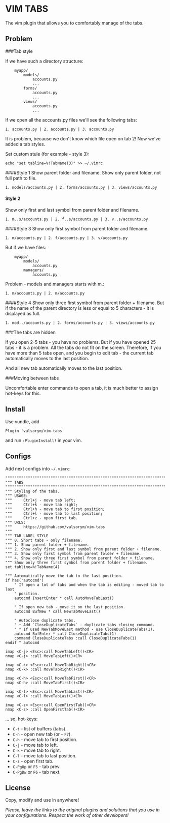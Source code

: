 VIM TABS
========

The vim plugin that allows you to comfortably manage of the tabs.

Problem
-------

###Tab style


If we have such a directory structure:

```
    myapp/
        models/
            accounts.py
            ...
        forms/
            accounts.py
            ...
        views/
            accounts.py
            ...
```
If we open all the accounts.py files we'll see the following tabs:

```
1. accounts.py | 2. accounts.py | 3. accounts.py
```

It is problem, because we don't know which file open on tab 2! Now we've added a tab styles.

Set custom stule (for example - style 3):

```
echo "set tabline=%!TabName(3)" >> ~/.vimrc
```

####Style 1
Show parent folder and filename. Show only parent folder, not full path to file.

```
1. models/accounts.py | 2. forms/accounts.py | 3. views/accounts.py
```

#### Style 2
Show only first and last symbol from parent folder and filename.

```
1. m..s/accounts.py | 2. f..s/accounts.py | 3. v..s/accounts.py
```

####Style 3
Show only first symbol from parent folder and filename.

```
1. m/accounts.py | 2. f/accounts.py | 3. v/accounts.py
```

But if we have files:

```
    myapp/
        models/
            accounts.py
        managers/
            accounts.py
```

Problem - models and managers starts with m.:
```
1. m/accounts.py | 2. m/accounts.py
```

####Style 4
Show only three first symbol from parent folder + filename. But if the name of the parent directory is less or equal to 5 characters - it is displayed as full.
```
1. mod../accounts.py | 2. forms/accounts.py | 3. views/accounts.py
```

###The tabs are hidden

If you open 2-5 tabs - you have no problems. But if you have opened 25 tabs - it is a problem. All the tabs do not fit on the screen. Therefore, if you have more than 5 tabs open, and you begin to edit tab - the current tab automatically moves to the last position.

And all new tab automatically moves to the last position.

###Moving between tabs

Uncomfortable enter commands to open a tab, it is much better to assign hot-keys for this.


Install
-------

Use vundle, add 
```
Plugin 'valsorym/vim-tabs'
```
and run `:PluginInstall!` in your vim.

Configs
-------

Add next configs into `~/.vimrc`:

```
"""""""""""""""""""""""""""""""""""""""""""""""""""""""""""""""""""""""""""""""
""" TABS
"""""""""""""""""""""""""""""""""""""""""""""""""""""""""""""""""""""""""""""""
""" Styling of the tabs.
""" USAGE:
"""     Ctrl+j - move tab left;
"""     Ctrl+k - move tab right;
"""     Ctrl+h - move tab to first position;
"""     Ctrl+l - move tab to last position;
"""     Ctrl+z - open first tab.
""" URLS:
"""     https://github.com/valsorym/vim-tabs
"""
""" TAB LABEL STYLE
""" 0. Short tabs - only filename.
""" 1. Show parent folder + filename.
""" 2. Show only first and last symbol from parent folder + filename.
""" 3. Show only first symbol from parent folder + filename.
""" 4. Show only three first symbol from parent folder + filename.
""" Show only three first symbol from parent folder + filename.
set tabline=%!TabName(4)

""" Automatically move the tab to the last position.
if has('autocmd')
    " If open a lot of tabs and when the tab is editing - moved tab to last
    " position.
    autocmd InsertEnter * call AutoMoveTabLast()

    " If open new tab - move it on the last position.
    autocmd BufNew * call NewTabMoveLast()

    " Autoclose duplicate tabs.
    " + Add `CloseDuplicateTabs` - duplicate tabs closing command.
    " * If used NewTabMoveLast method - use CloseDuplicateTabs(1).
    autocmd BufEnter * call CloseDuplicateTabs(1)
    command CloseDuplicateTabs :call CloseDuplicateTabs(1)
endif " autocmd

imap <C-j> <Esc>:call MoveTabLeft()<CR>
nmap <C-j> :call MoveTabLeft()<CR>

imap <C-k> <Esc>:call MoveTabRight()<CR>
nmap <C-k> :call MoveTabRight()<CR>

imap <C-h> <Esc>:call MoveTabFirst()<CR>
nmap <C-h> :call MoveTabFirst()<CR>

imap <C-l> <Esc>:call MoveTabLast()<CR>
nmap <C-l> :call MoveTabLast()<CR>

imap <C-z> <Esc>:call OpenFirstTab()<CR>
nmap <C-z> :call OpenFirstTab()<CR>

```

... so, hot-keys:

- `C-t` - list of buffers (tabs).
- `C-n` - open new tab (or - `F7`).
- `C-h` - move tab to first position.
- `C-j` - move tab to left.
- `C-k` - move tab to right.
- `C-l` - move tab to last position.
- `C-z` - open first tab.
- `C-PgUp` or `F5` - tab prev.
- `C-PgDw` or `F6` - tab next.

License
-------

Copy, modify and use in anywhere!

*Please, leave the links to the original plugins and solutions that you use in your configurations. Respect the work of other developers!*



